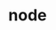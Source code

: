 ---
layout: landing_page
sidebar: qq_cli_command_reference_sidebar
summary: Listing of commands for node
title: node

---